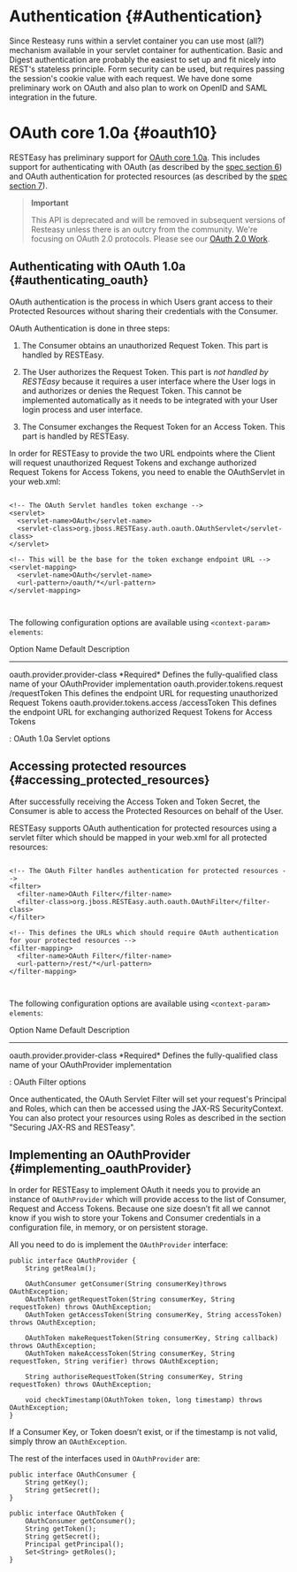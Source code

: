 Authentication {#Authentication}
==============

Since Resteasy runs within a servlet container you can use most (all?)
mechanism available in your servlet container for authentication. Basic
and Digest authentication are probably the easiest to set up and fit
nicely into REST's stateless principle. Form security can be used, but
requires passing the session's cookie value with each request. We have
done some preliminary work on OAuth and also plan to work on OpenID and
SAML integration in the future.

OAuth core 1.0a {#oauth10}
===============

RESTEasy has preliminary support for [OAuth core
1.0a](http://oauth.net/core/1.0a). This includes support for
authenticating with OAuth (as described by the [spec section
6](http://oauth.net/core/1.0a#rfc.section.6)) and OAuth authentication
for protected resources (as described by the [spec section
7](http://oauth.net/core/1.0a#rfc.section.7)).

> **Important**
>
> This API is deprecated and will be removed in subsequent versions of
> Resteasy unless there is an outcry from the community. We're focusing
> on OAuth 2.0 protocols. Please see our [OAuth 2.0 Work](#oauth2).

Authenticating with OAuth 1.0a {#authenticating_oauth}
------------------------------

OAuth authentication is the process in which Users grant access to their
Protected Resources without sharing their credentials with the Consumer.

OAuth Authentication is done in three steps:

1.  The Consumer obtains an unauthorized Request Token. This part is
    handled by RESTEasy.

2.  The User authorizes the Request Token. This part is *not handled by
    RESTEasy* because it requires a user interface where the User logs
    in and authorizes or denies the Request Token. This cannot be
    implemented automatically as it needs to be integrated with your
    User login process and user interface.

3.  The Consumer exchanges the Request Token for an Access Token. This
    part is handled by RESTEasy.

In order for RESTEasy to provide the two URL endpoints where the Client
will request unauthorized Request Tokens and exchange authorized Request
Tokens for Access Tokens, you need to enable the OAuthServlet in your
web.xml:

``` {.xml}
                
<!-- The OAuth Servlet handles token exchange -->
<servlet>
  <servlet-name>OAuth</servlet-name>
  <servlet-class>org.jboss.RESTEasy.auth.oauth.OAuthServlet</servlet-class>
</servlet>

<!-- This will be the base for the token exchange endpoint URL -->
<servlet-mapping>
  <servlet-name>OAuth</servlet-name>
  <url-pattern>/oauth/*</url-pattern>
</servlet-mapping>
                
            
```

The following configuration options are available using
`<context-param> elements`:

  Option Name                     Default         Description
  ------------------------------- --------------- ------------------------------------------------------------------------------------------
  oauth.provider.provider-class   \*Required\*    Defines the fully-qualified class name of your OAuthProvider implementation
  oauth.provider.tokens.request   /requestToken   This defines the endpoint URL for requesting unauthorized Request Tokens
  oauth.provider.tokens.access    /accessToken    This defines the endpoint URL for exchanging authorized Request Tokens for Access Tokens

  : OAuth 1.0a Servlet options

Accessing protected resources {#accessing_protected_resources}
-----------------------------

After successfully receiving the Access Token and Token Secret, the
Consumer is able to access the Protected Resources on behalf of the
User.

RESTEasy supports OAuth authentication for protected resources using a
servlet filter which should be mapped in your web.xml for all protected
resources:

``` {.xml}
                
<!-- The OAuth Filter handles authentication for protected resources -->
<filter>
  <filter-name>OAuth Filter</filter-name>
  <filter-class>org.jboss.RESTEasy.auth.oauth.OAuthFilter</filter-class>
</filter>
    
<!-- This defines the URLs which should require OAuth authentication for your protected resources -->
<filter-mapping>
  <filter-name>OAuth Filter</filter-name>
  <url-pattern>/rest/*</url-pattern>
</filter-mapping>
                
            
```

The following configuration options are available using
`<context-param> elements`:

  Option Name                     Default        Description
  ------------------------------- -------------- -----------------------------------------------------------------------------
  oauth.provider.provider-class   \*Required\*   Defines the fully-qualified class name of your OAuthProvider implementation

  : OAuth Filter options

Once authenticated, the OAuth Servlet Filter will set your request's
Principal and Roles, which can then be accessed using the JAX-RS
SecurityContext. You can also protect your resources using Roles as
described in the section "Securing JAX-RS and RESTeasy".

Implementing an OAuthProvider {#implementing_oauthProvider}
-----------------------------

In order for RESTEasy to implement OAuth it needs you to provide an
instance of `OAuthProvider` which will provide access to the list of
Consumer, Request and Access Tokens. Because one size doesn’t fit all we
cannot know if you wish to store your Tokens and Consumer credentials in
a configuration file, in memory, or on persistent storage.

All you need to do is implement the `OAuthProvider` interface:


    public interface OAuthProvider {
        String getRealm();

        OAuthConsumer getConsumer(String consumerKey)throws OAuthException;
        OAuthToken getRequestToken(String consumerKey, String requestToken) throws OAuthException;
        OAuthToken getAccessToken(String consumerKey, String accessToken) throws OAuthException;
        
        OAuthToken makeRequestToken(String consumerKey, String callback) throws OAuthException;
        OAuthToken makeAccessToken(String consumerKey, String requestToken, String verifier) throws OAuthException;

        String authoriseRequestToken(String consumerKey, String requestToken) throws OAuthException;

        void checkTimestamp(OAuthToken token, long timestamp) throws OAuthException;
    }

                

If a Consumer Key, or Token doesn’t exist, or if the timestamp is not
valid, simply throw an `OAuthException`.

The rest of the interfaces used in `OAuthProvider` are:


    public interface OAuthConsumer {
        String getKey();
        String getSecret();
    }

    public interface OAuthToken {
        OAuthConsumer getConsumer();
        String getToken();
        String getSecret();
        Principal getPrincipal();
        Set<String> getRoles();
    }

                

